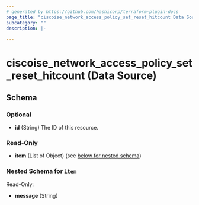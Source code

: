 ```yaml
---
# generated by https://github.com/hashicorp/terraform-plugin-docs
page_title: "ciscoise_network_access_policy_set_reset_hitcount Data Source - terraform-provider-ciscoise"
subcategory: ""
description: |-
  
---
```


# ciscoise_network_access_policy_set_reset_hitcount (Data Source)





<!-- schema generated by tfplugindocs -->
## Schema

### Optional

- **id** (String) The ID of this resource.

### Read-Only

- **item** (List of Object) (see [below for nested schema](#nestedatt--item))

<a id="nestedatt--item"></a>
### Nested Schema for `item`

Read-Only:

- **message** (String)


